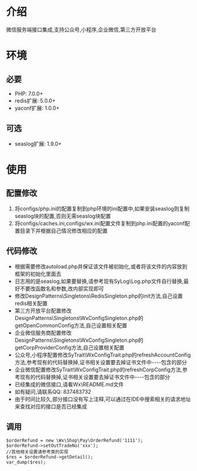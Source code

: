 # 介绍
微信服务端接口集成,支持公众号,小程序,企业微信,第三方开放平台

# 环境
## 必要
- PHP: 7.0.0+
- redis扩展: 5.0.0+
- yaconf扩展: 1.0.0+

## 可选
- seaslog扩展: 1.9.0+

# 使用
## 配置修改
1. 将configs/php.ini的配置复制到php环境的ini配置中,如果安装seaslog则复制seaslog块的配置,否则无需seaslog块配置
2. 将configs/caches.ini,configs/wx.ini配置文件复制到php.ini配置的yaconf配置目录下并根据自己情况修改相应的配置

## 代码修改
- 根据需要修改autoload.php并保证该文件被初始化,或者将该文件的内容放到框架的初始化里面去
- 日志用的是seaslog,如果要替换,请参考现有SyLog\Log.php文件自行替换,最好不要改函数名和参数,改内部实现即可
- 修改DesignPatterns\Singletons\RedisSingleton.php的init方法,自己设置redis相关配置
- 第三方开放平台配置修改DesignPatterns\Singletons\WxConfigSingleton.php的getOpenCommonConfig方法,自己设置相关配置
- 企业微信服务商配置修改DesignPatterns\Singletons\WxConfigSingleton.php的getCorpProviderConfig方法,自己设置相关配置
- 公众号,小程序配置修改SyTrait\WxConfigTrait.php的refreshAccountConfig方法,参考现有的代码替换掉,证书相关设置要去掉证书文件中----包含的部分
- 企业微信配置修改SyTrait\WxConfigTrait.php的refreshCorpConfig方法,参考现有的代码替换掉,证书相关设置要去掉证书文件中----包含的部分
- 已经集成的微信接口,请看Wx\README.md文件
- 如有疑问,请联系QQ: 837483732
- 由于时间比较久,部分接口没有写上注释,可以通过在IDE中搜索相关的请求地址来查找对应的接口是否已经集成

## 调用
    $orderRefund = new \Wx\Shop\Pay\OrderRefund('1111');
    $orderRefund->setOutTradeNo('xxx');
    //其他相关设置请参考类的实现
    $res = $orderRefund->getDetail();
    var_dump($res);